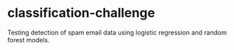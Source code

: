 # classification-challenge
Testing detection of spam email data using logistic regression and random forest models.
